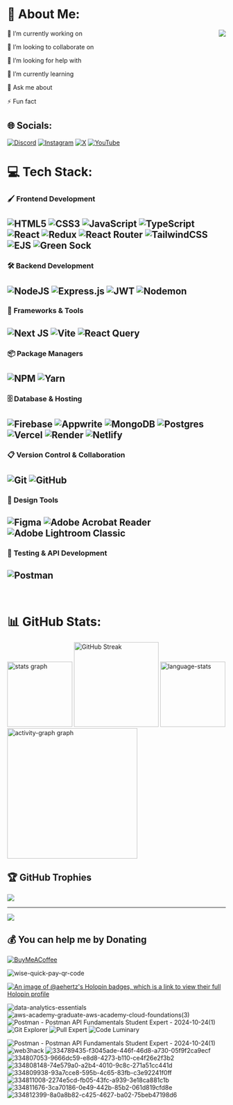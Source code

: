 # 💫 About Me:
 <img align="right" src="https://github.com/user-attachments/assets/d123f961-bcea-40e7-8d61-251fa3584638">


 🔭 I’m currently working on
 
 👯 I’m looking to collaborate on
 
 🤝 I’m looking for help with
 
 🌱 I’m currently learning
 
 💬 Ask me about
 
 ⚡ Fun fact




## 🌐 Socials:

<p align="start">
  <a href="https://discord.gg/JTF7tMD"><img src="https://img.shields.io/badge/Discord-%235865F2.svg?style=for-the-badge&logo=discord&logoColor=white" alt="Discord"/></a>
  <a href="https://instagram.com/playinhertz"><img src="https://img.shields.io/badge/Instagram-%23E4405F.svg?style=for-the-badge&logo=Instagram&logoColor=white" alt="Instagram"/></a>
  <a href="https://x.com/Abhi_Hertz"><img src="https://img.shields.io/badge/X-%23000000.svg?style=for-the-badge&logo=X&logoColor=white" alt="X"/></a>
  <a href="https://youtube.com/@@playinhertz"><img src="https://img.shields.io/badge/YouTube-%23FF0000.svg?style=for-the-badge&logo=YouTube&logoColor=white" alt="YouTube"/></a>
</p>
 

# 💻 Tech Stack:


### 🖌️ **Frontend Development**
![HTML5](https://img.shields.io/badge/html5-%23E34F26.svg?style=for-the-badge&logo=html5&logoColor=white)
![CSS3](https://img.shields.io/badge/css3-%231572B6.svg?style=for-the-badge&logo=css3&logoColor=white)
![JavaScript](https://img.shields.io/badge/javascript-%23323330.svg?style=for-the-badge&logo=javascript&logoColor=%23F7DF1E)
![TypeScript](https://img.shields.io/badge/typescript-%23007ACC.svg?style=for-the-badge&logo=typescript&logoColor=white)
![React](https://img.shields.io/badge/react-%2320232a.svg?style=for-the-badge&logo=react&logoColor=%2361DAFB)
![Redux](https://img.shields.io/badge/redux-%23593d88.svg?style=for-the-badge&logo=redux&logoColor=white)
![React Router](https://img.shields.io/badge/React_Router-CA4245?style=for-the-badge&logo=react-router&logoColor=white)
![TailwindCSS](https://img.shields.io/badge/tailwindcss-%2338B2AC.svg?style=for-the-badge&logo=tailwind-css&logoColor=white)
![EJS](https://img.shields.io/badge/ejs-%23B4CA65.svg?style=for-the-badge&logo=ejs&logoColor=black)
![Green Sock](https://img.shields.io/badge/green%20sock-88CE02?style=for-the-badge&logo=greensock&logoColor=white)
----

### 🛠️ **Backend Development**
![NodeJS](https://img.shields.io/badge/node.js-6DA55F?style=for-the-badge&logo=node.js&logoColor=white)
![Express.js](https://img.shields.io/badge/express.js-%23404d59.svg?style=for-the-badge&logo=express&logoColor=%2361DAFB)
![JWT](https://img.shields.io/badge/JWT-black?style=for-the-badge&logo=JSON%20web%20tokens)
![Nodemon](https://img.shields.io/badge/NODEMON-%23323330.svg?style=for-the-badge&logo=nodemon&logoColor=%BBDEAD)
----

### 🚀 **Frameworks & Tools**
![Next JS](https://img.shields.io/badge/Next-black?style=for-the-badge&logo=next.js&logoColor=white)
![Vite](https://img.shields.io/badge/vite-%23646CFF.svg?style=for-the-badge&logo=vite&logoColor=white)
![React Query](https://img.shields.io/badge/-React%20Query-FF4154?style=for-the-badge&logo=react%20query&logoColor=white)
----
### 📦 **Package Managers**
![NPM](https://img.shields.io/badge/NPM-%23CB3837.svg?style=for-the-badge&logo=npm&logoColor=white)
![Yarn](https://img.shields.io/badge/yarn-%232C8EBB.svg?style=for-the-badge&logo=yarn&logoColor=white)
----

### 🗄️ **Database & Hosting**
![Firebase](https://img.shields.io/badge/firebase-%23039BE5.svg?style=for-the-badge&logo=firebase)
![Appwrite](https://img.shields.io/badge/Appwrite-%23FD366E.svg?style=for-the-badge&logo=appwrite&logoColor=white)
![MongoDB](https://img.shields.io/badge/MongoDB-%234ea94b.svg?style=for-the-badge&logo=mongodb&logoColor=white)
![Postgres](https://img.shields.io/badge/postgres-%23316192.svg?style=for-the-badge&logo=postgresql&logoColor=white)
![Vercel](https://img.shields.io/badge/vercel-%23000000.svg?style=for-the-badge&logo=vercel&logoColor=white)
![Render](https://img.shields.io/badge/Render-%46E3B7.svg?style=for-the-badge&logo=render&logoColor=white)
![Netlify](https://img.shields.io/badge/netlify-%23000000.svg?style=for-the-badge&logo=netlify&logoColor=#00C7B7)
----

### 📋 **Version Control & Collaboration**
![Git](https://img.shields.io/badge/git-%23F05033.svg?style=for-the-badge&logo=git&logoColor=white)
![GitHub](https://img.shields.io/badge/github-%23121011.svg?style=for-the-badge&logo=github&logoColor=white)
----

### 🧰 **Design Tools**
![Figma](https://img.shields.io/badge/figma-%23F24E1E.svg?style=for-the-badge&logo=figma&logoColor=white)
![Adobe Acrobat Reader](https://img.shields.io/badge/Adobe%20Acrobat%20Reader-EC1C24.svg?style=for-the-badge&logo=Adobe%20Acrobat%20Reader&logoColor=white)
![Adobe Lightroom Classic](https://img.shields.io/badge/Adobe%20Lightroom%20Classic-31A8FF.svg?style=for-the-badge&logo=Adobe%20Lightroom%20Classic&logoColor=white)
----

### 🧪 **Testing & API Development**
![Postman](https://img.shields.io/badge/Postman-FF6C37?style=for-the-badge&logo=postman&logoColor=white)
----

<br>

# 📊 GitHub Stats:

<div align="left">
  <img src="https://github-readme-stats.vercel.app/api?username=AE-Hertz&hide_title=true&hide_rank=true&show_icons=true&include_all_commits=true&count_private=true&disable_animations=false&theme=vision-friendly-dark&locale=en&hide_border=true&order=1"   height="150" alt="stats graph"  />
  <img src="http://github-readme-streak-stats.herokuapp.com?user=AE-Hertz&theme=vision-friendly-dark&hide_border=true" height="195" alt="GitHub Streak" />
 <img src="https://github-readme-stats.vercel.app/api/top-langs/?username=AE-Hertz&theme=vision-friendly-dark&hide_border=true&include_all_commits=false&count_private=false&layout=compact" height="150" alt="language-stats"  />
  <img src="https://github-readme-activity-graph.vercel.app/graph?username=AE-Hertz&radius=16&theme=high-contrast&area=true&order=5&hide_border=true&hide_title=true" height="300" alt="activity-graph graph"  />
   
</div>

###

## 🏆 GitHub Trophies
![](https://github-profile-trophy.vercel.app/?username=AE-Hertz&theme=monokai&no-frame=false&no-bg=true&margin-w=4)

---
[![](https://visitcount.itsvg.in/api?id=AE-Hertz&icon=10&color=13)](https://visitcount.itsvg.in)

  ## 💰 You can help me by Donating
  [![BuyMeACoffee](https://img.shields.io/badge/Buy%20Me%20a%20Coffee-ffdd00?style=for-the-badge&logo=buy-me-a-coffee&logoColor=black)](https://buymeacoffee.com/https://buymeacoffee.com/playinhertz) 

  ![wise-quick-pay-qr-code](https://github.com/user-attachments/assets/41329df6-d0b1-4084-9c94-99d45e77edc5)





[![An image of @aehertz's Holopin badges, which is a link to view their full Holopin profile](https://holopin.me/aehertz)](https://holopin.io/@aehertz)


![data-analytics-essentials](https://github.com/user-attachments/assets/6bf1e6e5-1658-4567-b18e-cc49e71b8684)
![aws-academy-graduate-aws-academy-cloud-foundations(3)](https://github.com/user-attachments/assets/e6c072b5-8f72-48b4-b3cd-bd16936d3170)
![Postman - Postman API Fundamentals Student Expert - 2024-10-24(1)](https://github.com/user-attachments/assets/230b9d6f-c4b2-4418-8d44-1aed0c8b00a8)
![Git Explorer](https://github.com/user-attachments/assets/f37313a5-e52e-4d4b-9580-a2a05741e17f)
![Pull Expert](https://github.com/user-attachments/assets/63f71f16-ff2b-43f8-b08a-e73f6a1bb25f)
![Code Luminary](https://github.com/user-attachments/assets/0af3fc66-cea3-464d-85ce-41b159729bf9)



![Postman - Postman API Fundamentals Student Expert - 2024-10-24(1)](https://github.com/user-attachments/assets/3c369dd2-a9c1-45b1-99cd-feee426954ff)
![web3hack](https://github.com/user-attachments/assets/bce108b5-b811-4552-bbb4-a198885fa8a2)
![334789435-f3045ade-446f-46d8-a730-05f9f2ca9ecf](https://github.com/user-attachments/assets/826200c1-4d7b-4a3a-9cc0-da4b87b73200)
![334807053-9666dc59-e8d8-4273-b110-ce4f26e2f3b2](https://github.com/user-attachments/assets/1dd30ba4-8035-4620-9f7f-29c28fd35fff)
![334808148-74e579a0-a2b4-4010-9c8c-271a51cc441d](https://github.com/user-attachments/assets/1038628b-5812-4893-a545-f648c7e58772)
![334809938-93a7cce8-595b-4c65-83fb-c3e92241f0ff](https://github.com/user-attachments/assets/399687b6-70d4-40f0-9cbc-4f788aff9e59)
![334811008-2274e5cd-fb05-43fc-a939-3e18ca881c1b](https://github.com/user-attachments/assets/6d942453-3e52-4fae-bd1c-c76e596267e0)
![334811676-3ca70186-0e49-442b-85b2-061d819cfd8e](https://github.com/user-attachments/assets/af88661c-f148-4456-bf43-4cb46b7914ca)
![334812399-8a0a8b82-c425-4627-ba02-75beb47198d6](https://github.com/user-attachments/assets/b164a1a8-0042-436c-a907-0fd41c099acd)


